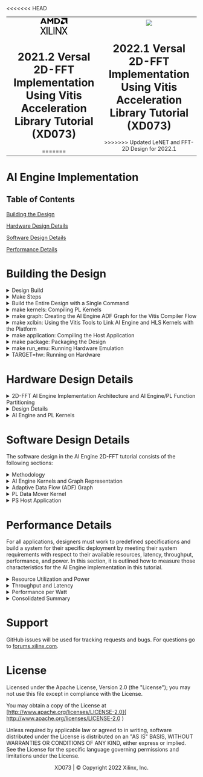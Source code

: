 <table>
 <tr>
<<<<<<< HEAD
   <td align="center"><img src="https://raw.githubusercontent.com/Xilinx/Image-Collateral/main/xilinx-logo.png" width="30%"/><h1>2021.2 Versal 2D-FFT Implementation Using Vitis Acceleration Library Tutorial (XD073)</h1>
=======
   <td align="center"><img src="https://www.xilinx.com/content/dam/xilinx/imgs/press/media-kits/corporate/xilinx-logo.png" width="30%"/><h1>2022.1 Versal 2D-FFT Implementation Using Vitis Acceleration Library Tutorial (XD073)</h1>
>>>>>>> Updated LeNET and FFT-2D Design for 2022.1
   </td>
 </tr>
</table>

# AI Engine Implementation 

## Table of Contents

[Building the Design](#Building-the-Design)

[Hardware Design Details](#Hardware-Design-Details)

[Software Design Details](#Software-Design-Details)

[Performance Details](#Performance-Details)

# Building the Design

<details>
<summary>Design Build</summary> 

## Design Build

In this section, you will build and run the 2D-FFT design using the AI Engine implementation. You will compile the AI Engine design and integrate it into a larger system design (including the PL kernels and PS host application). Review the [Integrating the Application section in the AI Engine Documentation](https://docs.xilinx.com/r/en-US/ug1076-ai-engine-environment/Integrating-the-Application-Using-the-Vitis-Tools-Flow) for the general flow. 

At the end of this section, the design flow will generate a new directory (called `build/`). Underneath are sub-directories named `(cint16_dsns-cfloat_dsns)/fft2d_$(MAT_ROWS)x$(MAT_COLS)/x$(FFT_2D_INSTS)/` (for example, `cint16_dsns/fft2d_1024x2048/x1/`) depending on the datatype `${FFT_2D_DT}`, value of matrix dimensions `${MAT_ROWS}`, `${MAT_COLS}` and the number of instances `$(FFT_2D_INSTS)` chosen in the build. Each sub-directory contains the `hw_emu/` and/or `hw/` subfolders. The respective subfolders contain `Work/` and `libadf.a`, outputs from the AI Engine compiler, the host app executable and the builds, targeted to `hw` or `hw_emu` respectively. The `hw_emu/` subfolder contains the build for hardware emulation. The `hw/` subfolder contains the build for hardware run on a VCK190 board.

</details>

<details>
<summary>Make Steps</summary> 

## Make Steps

To run the following `make` steps (that is, `make kernels`, `make graph`, and so on), you must be in the `AIE/` folder. The options that can be specified in the `make` steps are as follows.

`TARGET:` This can be set to `hw` or `hw_emu` to build the design in the hardware or hardware emulation flow respectively. The default option is `hw_emu`.

`FFT_2D_INSTS:` This can be set to 1, 5, or 10 to build the design with the number of kernel instances. The default is `1`.

`ITER_CNT:` The number of iterations the design is run. The default is `8`.

`FFT_2D_PT`: FFT 2D point. Permissible values are `64`, `128`, `256`, `512`, and `2048`.

`FFT_2D_DT`: FFT 2D Datatype. Permissible values are `0` and `1`, for cint16 and cfloat datatypes.

`MAT_ROWS x MAT_COLS:` Dimensions of the matrix (number of rows in the input matrix x number of cols in the input matrix). Automatically configured as `FFT_2D_PT/2, FFT_2D_PT`. Permissible values are `32x64`, `64x128`, `128x256`, `256x512`, and `1024x2048`. The default is `1024x2048`.

`EN_TRACE:` Flag to enable trace profiling. `0` is disabled and `1` is enabled. The default is `0` (disabled).

The Makefile uses the following directory references:

```
# Relative fft_2d directory
RELATIVE_PROJECT_DIR := ./

# Absolute fft_2d directory = <user path>/Tutorials/AI_Engine/fft_2d
PROJECT_REPO := $(shell readlink -f $(RELATIVE_PROJECT_DIR))

DESIGN_REPO  := $(PROJECT_REPO)/design
AIE_SRC_REPO := $(DESIGN_REPO)/aie_src
HOST_APP_SRC := $(DESIGN_REPO)/host_app_src
PL_SRC_REPO  := $(DESIGN_REPO)/pl_src

SYSTEM_CONFIGS_REPO    := $(DESIGN_REPO)/system_configs
PROFILING_CONFIGS_REPO := $(DESIGN_REPO)/profiling_configs
EXEC_SCRIPTS_REPO      := $(DESIGN_REPO)/exec_scripts
VIVADO_METRICS_SCRIPTS_REPO := $(DESIGN_REPO)/vivado_metrics_scripts

BASE_BLD_DIR     := $(PROJECT_REPO)/build
FFT_2D_DT_DIR    := $(BASE_BLD_DIR)/cint16_dsns
FFTPT_BLD_DIR    := $(FFT_2D_DT_DIR)/fft2d_$(MAT_ROWS)x$(MAT_COLS)
INSTS_BLD_DIR    := $(FFTPT_BLD_DIR)/x$(FFT_2D_INSTS)
BUILD_TARGET_DIR := $(INSTS_BLD_DIR)/$(TARGET)

REPORTS_REPO := $(PROJECT_REPO)/reports_dir
BLD_REPORTS_DIR := $(REPORTS_REPO)/$(FFT_2D_DT_DIR_VAL)/fft2d_$(MAT_ROWS)x$(MAT_COLS)/x$(FFT_2D_INSTS)

EMBEDDED_PACKAGE_OUT := $(BUILD_TARGET_DIR)/package
EMBEDDED_EXEC_SCRIPT := run_script.sh

WORK_DIR         := Work
```

</details>

<details>
<summary>Build the Entire Design with a Single Command</summary>

## Build the Entire Design with a Single Command

If you are already familiar with the AI Engine and Vitis kernel compilation flows, you can build the entire design for each case of `FFT_2D_INSTS` with one command: 

```bash
make run (default hardware emulation, cint16 datatype, 1 instance, iterations=8, matrix dimentions rows=1024 and columns=2048, no trace-profiling )
```
or 

```bash
make run TARGET=hw FFT_2D_DT=0 FFT_2D_INSTS=5 ITER_CNT=16 EN_TRACE=1 FFT_2D_PT=64 (hardware, cint16 datatype, 5 instances, 16 iterations, enable trace profiling, matrix dimentions rows=32 and columns=64 )
```

This command runs the `make kernels`,`make graph`,`make xclbin`,`make application`,`make package`, and `make run_emu` for hardware emulation or to run on hardware (VCK190 board) depending on the `TARGET` you specify. The settings also apply to the individual make steps listed below.

The generated files for each `FFT_2D_INSTS` are placed under an individual directory: `$(BUILD_TARGET_DIR)/`. Each `make` step to build the design is specified in the following sections. These sections also detail the options used and the location of input and output files in each case.

</details>

<details>
<summary>make kernels: Compiling PL Kernels</summary> 

## make kernels: Compiling PL Kernels

In this step, the Vitis compiler takes any Vitis compiler kernels (RTL or HLS C) in the PL region of the target platform (`xilinx_vck190_base_202220_1`) and the AI Engine kernels and graph and compiles them into their respective XO files. The following commands compile the kernels (default `TARGET=hw_emu`, `FFT_2D_INSTS=1`, `ITER_CNT=8`, `FFT_2D_DT=0` and `FFT_2D_PT=2048`). 

```
make kernels
```

The expanded command is as follows (for `dma_hls`):

```
mkdir -p $(BUILD_TARGET_DIR); \

cd $(BUILD_TARGET_DIR); \

v++ --target hw_emu --hls.clock 250000000:dma_hls --platform xilinx_vck190_base_202220_1 \
   --save-temps --temp_dir $(BUILD_TARGET_DIR)/_x --verbose -g -c -k dma_hls -D FFT_2D_DT=0 \
   $(DESIGN_REPO)/pl_src/dma_hls.cpp -o $(BUILD_TARGET_DIR)/dma_hls.hw_emu.xo
```

See [this page](https://docs.xilinx.com/r/en-US/ug1393-vitis-application-acceleration/Vitis-Compiler-Command) for a detailed description of all Vitis compiler switches. The following table provides a summary of the switches used. 

|Switch|Description|
|  ---  |  ---  |
|--target \| -t [hw\|hw_emu]|Specifies the build target.|
|--platform \| -f|Specifies the name of a supported acceleration platform as specified by the $PLATFORM_REPO_PATHS environment variable or the full path to the platform XPFM file.|
|--save-temps \| -s|Directs the Vitis compiler command to save intermediate files/directories created during the compilation and link process. Use the `--temp_dir` option to specify a location to write the intermediate files to.|
|--temp_dir <string>|This allows you to manage the location where the tool writes temporary files created during the build process. The temporary results are written by the Vitis compiler, and then removed, unless the `--save-temps` option is also specified.|
|--verbose|Display verbose/debug information.|
|--compile \| -c|Required for compilation to generate XO files from kernel source files.|
|--kernel \<arg\>\|-k \<arg\>|Compile only the specified kernel from the input file. Only one -k option is allowed per Vitis compiler command.|
|--output \| -o|Specifies the name of the output file generated by the V++ command. The DMA HLS kernels output should be XO.|

|Input|Description|
|  ---  |  ---  |
|$(PL_SRC_REPO)/dma_hls.cpp|Defines the data mover PL kernel.|

|Output|Description|
|  ---  |  ---  |
|$(BUILD_TARGET_DIR)/dma_hls.hw_emu.xo|The data mover kernel object file.|

</details>

<details>
<summary>make graph: Creating the AI Engine ADF Graph for the Vitis Compiler Flow</summary> 

## make graph: Creating the AI Engine ADF Graph for Vitis Compiler Flow

An ADF graph can be connected to an extensible Vitis platform (the graph I/Os can be connected either to platform ports or to ports on Vitis kernels through Vitis compiler connectivity directives). 

* The AI Engine ADF C++ graph of the design contains AI Engine kernels and PL kernels. 
* All interconnects between kernels are defined in the C++ graph
* All interconnections to external I/O are fully specified in the C++ simulation testbench (`graph.cpp`) that instantiates the C++ ADF graph object. 

To compile the graph using the Makefile flow type (default `FFT_2D_DT=0`, `TARGET=hw_emu`, `FFT_2D_INSTS=1`, `ITER_CNT=8`, `EN_TRACE=0`, `FFT_2D_PT=2048`):

```
make graph
```

The following AI Engine compiler command compiles the AI Engine design graph: 

```
cd $(BUILD_TARGET_DIR); \

aiecompiler -include=$(AIE_SRC_REPO) -include=<DSPLIB_ROOT>/L1/include/aie \
   -include=<DSPLIB_ROOT>/L1/src/aie \
   -include=<DSPLIB_ROOT>/L1/tests/aie/inc \
   -include=<DSPLIB_ROOT>/L1/tests/aie/src \
   -include=<DSPLIB_ROOT>/L2/include/aie \
   -include=<DSPLIB_ROOT>/L2/tests/aie/common/inc \
   --verbose --Xpreproc="-DFFT2D_INSTS=1" --Xpreproc="-DMAT_ROWS=1024" --Xpreproc="-DMAT_COLS=2048" --Xpreproc="-DFFT_2D_DT=0" \
   --platform=<PLATFORM_REPO_PATHS/xilinx_vck190_base_202220_1>/xilinx_vck190_base_202220_1.xpfm \
   --log-level=5 --test-iterations=2 --dataflow --heapsize=7000 \
   --Xchess="main:bridge.llibs=softfloat m" --workdir=Work $(AIE_SRC_REPO)/graph.cpp 2>&1 | tee -a aiecompiler.log 

 ```

See [this page](https://docs.xilinx.com/r/en-US/ug1076-ai-engine-environment) for full AI Engine programming environment documentation.

The following table provides a summary of the switches used. 

|Switch|Description|
|  ---  |  ---  |
|--include=\<string\>|Specify compile-time include directory (zero or more).|
|--verbose\|-v|Verbose output of the AI Engine compiler emits compiler messages at various stages of compilation. These debug and tracing logs provide useful messages on the compilation process.|
|--Xpreproc="-D\<Pre-processor Macro String\>"|Specify compile time macro.|
|--Xchess="\<Chess Make Options\>"|Specify compile time chess make options; "main:bridge.llibs=softfloat m" enables floating point operations.|
|--heapsize=\<int\>|Heap size in bytes.|
|--log-level=\<int\>|Log level for verbose logging (default=1).|
|--workdir=\<string\>|By default, the compiler writes all outputs to a sub-directory of the current directory, called Work. Use this option to specify a different output directory.|

The following is a description of the output objects that results from executing the AI Engine compiler (`aiecompiler`) command.

|Inputs Sources|Description|
|  ---  |  ---  |
|$(AIE_SRC_REPO)/graph.cpp|Defines the row wise and col wise FFT graph objects.|

|Output Objects|Description|
|  ---  |  ---  |
|$(BUILD_TARGET_DIR)/libadf.a|Compiled AI Engine design graph.|
|$(BUILD_TARGET_DIR)/Work/|Directory that contains all outputs of the AI Engine compiler.|
</details>

<details>
<summary>make xclbin: Using the Vitis Tools to Link AI Engine and HLS Kernels with the Platform</summary> 

## make xclbin: Using the Vitis Tools to Link AI Engine and HLS Kernels with the Platform

After the AI Engine kernels and graph and PL HLS kernels have been compiled, you can use the Vitis compiler to link them with the platform to generate a XCLBIN file. 

The Vitis tools allow you to integrate the AI Engine, HLS, and RTL kernels into an existing extensible platform. This is an automated step from a software developer perspective where the platform chosen is provided by the hardware designer. Alternatively, you can opt to use one of the many extensible base platforms provided by Xilinx, and use the Vitis tools to build the hardware design and integrate the AI Engine and PL kernels into it.
 
To test this feature in this tutorial, use the base VCK190 platform to build the design. The command to run this step is shown in the following example (default `TARGET=hw_emu`, `FFT_2D_INSTS=1`, `ITER_CNT=8`, `EN_TRACE=0`, `FFT_2D_PT=2048`):

```
make xclbin
``` 

The expanded command is as follows: 

```
cd $(BUILD_TARGET_DIR);	\

v++ -l --platform xilinx_vck190_base_202220_1 --save-temps \
   --temp_dir $(BUILD_TARGET_DIR)/_x --verbose -g --clock.freqHz 250000000:dma_hls_0 \
   --clock.defaultTolerance 0.001 --config $(SYSTEM_CONFIGS_REPO)/x1.cfg \
   --vivado.prop fileset.sim_1.xsim.simulate.log_all_signals=true \
   -t hw_emu -o $(BUILD_TARGET_DIR)/vck190_aie_fft_2d.hw_emu.xclbin \
   $(BUILD_TARGET_DIR)/dma_hls.hw_emu.xo \
   $(BUILD_TARGET_DIR)/libadf.a

```

If `EN_TRACE` is enabled, the following Vitis compiler flags are also set:

```
   --profile.data dma_hls:all:all or profile.data dma_hls:all:strmInp_from_colwiseFFT (for higher instances) \
   --profile.trace_memory DDR

```
For higher values of `FFT_2D_INSTS`, only the `strmInp_from_colwiseFFT` port is profiled to avoid too much data.

See [this page](https://docs.xilinx.com/r/en-US/ug1393-vitis-application-acceleration/Building-the-Device-Binary) for a detailed description of Vitis linking options.

|Switch|Description|
|  ---  |  ---  |
|--platform \| -f|Specifies the name of a supported acceleration platform as specified by the $PLATFORM_REPO_PATHS environment variable or the full path to the platform XPFM file.|
|--save-temps \| -s|Directs the V++ command to save intermediate files/directories created during the compilation and link process. Use the `--temp_dir` option to specify a location to write the intermediate files to.|
|--temp_dir <string>|This allows you to manage the location where the tool writes temporary files created during the build process. The temporary results are written by the Vitis compiler, and then removed, unless the `--save-temps` option is also specified.|
|--verbose|Display verbose/debug information.|
|--config <config_file>|Specifies a configuration file containing V++ switches.|
|--output \| -o|Specifies the name of the output file generated by the V++ command. In this design the outputs of the DMA HLS kernels and the PL kernels interfacing with the AI Engine are in XO files.|
|--profile.data [<kernel_name>\|all]:[<cu_name>\|all]:[<interface_name>\|all]\(:[counters\|all]\)|Enables monitoring of data ports through the monitor IPs. This option needs to be specified during linking. See [this page](https://www.xilinx.com/html_docs/xilinx2022_1/vitis_doc/vitiscommandcompiler.html#lpy1600804966354) for detailed profiling options.|
|--profile.trace_memory \<FIFO\>:\<size\>\|\<MEMORY\>[\<n\>]|When building the hardware target \(-t=hw\), use this option to specify the type and amount of memory to use for capturing trace data. See [this page](https://www.xilinx.com/html_docs/xilinx2022_1/vitis_doc/vitiscommandcompiler.html#lpy1600804966354) for detailed profiling options.|

The information to tell the linker how to connect the AI Engine and PL kernels together is described in a configuration file, `system_configs/x$(FFT_2D_INSTS).cfg`. The file describes the overall connection scheme of the system.

```
[connectivity]
nk=dma_hls:1:dma_hls_0

#Connections For FFT-2D Insts 0...
stream_connect=dma_hls_0.strmOut_to_rowiseFFT:ai_engine_0.DataIn0
stream_connect=ai_engine_0.DataOut0:dma_hls_0.strmInp_from_rowiseFFT
stream_connect=dma_hls_0.strmOut_to_colwiseFFT:ai_engine_0.DataIn1
stream_connect=ai_engine_0.DataOut1:dma_hls_0.strmInp_from_colwiseFFT

[advanced]
# Disable Profiling in hw_emu so that it is faster...
param=hw_emu.enableProfiling=false

# Export the xsa of the design..
param=compiler.addOutputTypes=hw_export

```

See [this page](https://docs.xilinx.com/r/en-US/ug1393-vitis-application-acceleration/Vitis-Compiler-Configuration-File) for a detailed description of the Vitis compiler configuration file.


|Switch|Comment|
|  ---  |  ---  |
|--connectivity.nk|Number of kernels. `dma_hls:1:dma_hls_0` means that the Vitis compiler should instantiate one dma_hls kernel and name the instance `dma_hls_0`.|
|--connectivity.stream_connect|How the kernels will connect to IPs, platforms, or other kernels. The output of the AI Engine compiler tells you the interfaces that need to be connected. `dma_hls_0.strmOut_to_rowiseFFT:ai_engine_0.DataIn0` means that the Vitis compiler should connect the port `strmOut_to_rowiseFFT` of the `dma_hls` PL kernel to the shim channel of the AI Engine with the logical name `DataIn0`, defined in `$(AIE_SRC_REPO)/graph.cpp` as part of the PLIO instantiation.|
|param=compiler.addOutputTypes=hw_export| This option tells the Vitis compiler that besides creating an XCLBIN file, it also outputs an XSA file which is needed to create a post-Vivado fixed platform for Vitis software development.|

The Vitis compiler calls the Vivado® IP integrator under the hood to build the design. The platform and kernels are input to the Vivado Design Suite, which produces a simulation XSA or an XSA after running place and route on the design. The point at which the XSA is produced from Vivado depends on the `-target` option set on the Vitis compiler command line. 

You can now view the Vivado project, which is located in the `$(BUILD_TARGET_DIR)/_x/link/vivado/vpl/prj` directory. You have now have generated the XCLBIN file that will be used to execute your design on the platform.

</details>

<details>
<summary>make application: Compiling the Host Application</summary> 

## make application: Compiling the Host Application

You can compile the host application by following the typical cross-compilation flow for the Cortex A72. To build the application, run the following command (default `FFT_2D_DT=0`, `FFT_2D_INSTS=1`, `ITER_CNT=8`, `FFT_2D_PT=2048`):

```
make application
```
or

```
cd $(BUILD_TARGET_DIR);	\

aarch64-xilinx-linux-g++ -mcpu=cortex-a72.cortex-a53 -march=armv8-a+crc -fstack-protector-strong\
   -D_FORTIFY_SOURCE=2 -Wformat -Wformat-security -Werror=format-security --sysroot=$(SDKTARGETSYSROOT) -O -c\
   -std=c++14 -D__linux__ -D__PS_ENABLE_AIE__ -DXAIE_DEBUG -DFFT2D_INSTS=1 -DITER_CNT=8 -DFFT_2D_DT=0\
   -DMAT_ROWS=1024 -DMAT_COLS=2048 -I$(SDKTARGETSYSROOT)/usr/include/xrt -I$(XILINX_VITIS)/aietools/include/\
   -I$(SDKTARGETSYSROOT)/usr/include -I$(SDKTARGETSYSROOT)/usr/lib -I$(AIE_SRC_REPO) -I$(HOST_APP_SRC)\
   -I$(DSPLIB_ROOT)/L1/include/aie -I$(DSPLIB_ROOT)/L1/src/aie -I$(DSPLIB_ROOT)/L1/tests/aie/inc\
   -I$(DSPLIB_ROOT)/L1/tests/aie/src -I$(DSPLIB_ROOT)/L2/include/aie -I$(DSPLIB_ROOT)/L2/tests/aie/common/inc\
   $(BUILD_TARGET_DIR)/$(WORK_DIR)/ps/c_rts/aie_control_xrt.cpp -o $(BUILD_TARGET_DIR)/app_control.o

aarch64-xilinx-linux-g++ -mcpu=cortex-a72.cortex-a53 -march=armv8-a+crc -fstack-protector-strong\
   -D_FORTIFY_SOURCE=2 -Wformat -Wformat-security -Werror=format-security --sysroot=$(SDKTARGETSYSROOT) -O -c\
   -std=c++14 -D__linux__ -D__PS_ENABLE_AIE__ -DXAIE_DEBUG -DFFT2D_INSTS=1 -DITER_CNT=8 -DFFT_2D_DT=0\
   -DMAT_ROWS=1024 -DMAT_COLS=2048 -I$(SDKTARGETSYSROOT)/usr/include/xrt -I$(XILINX_VITIS)/aietools/include/\
   -I$(SDKTARGETSYSROOT)/usr/include -I$(SDKTARGETSYSROOT)/usr/lib -I$(AIE_SRC_REPO) -I$(HOST_APP_SRC)\
   -I$(DSPLIB_ROOT)/L1/include/aie -I$(DSPLIB_ROOT)/L1/src/aie -I$(DSPLIB_ROOT)/L1/tests/aie/inc\
   -I$(DSPLIB_ROOT)/L1/tests/aie/src -I$(DSPLIB_ROOT)/L2/include/aie -I$(DSPLIB_ROOT)/L2/tests/aie/common/inc\
   $(HOST_APP_SRC)/fft_2d_aie_app.cpp -o $(BUILD_TARGET_DIR)/fft_2d_aie_app.o -L$(SDKTARGETSYSROOT)/usr/lib\
   -L$(XILINX_VITIS)/aietools/lib/aarch64.o -L$(XILINX_VITIS)/aietools/lib/lnx64.o -ladf_api_xrt -lxrt_coreutil

aarch64-xilinx-linux-g++ -mcpu=cortex-a72.cortex-a53 -march=armv8-a+crc -fstack-protector-strong
   -D_FORTIFY_SOURCE=2 -Wformat -Wformat-security -Werror=format-security --sysroot=$(SDKTARGETSYSROOT)\
   $(BUILD_TARGET_DIR)/app_control.o $(BUILD_TARGET_DIR)/fft_2d_aie_app.o -L$(SDKTARGETSYSROOT)/usr/lib\
   -L$(XILINX_VITIS)/aietools/lib/aarch64.o -L$(XILINX_VITIS)/aietools/lib/lnx64.o\
   -ladf_api_xrt -lxrt_coreutil -o $(BUILD_TARGET_DIR)/fft_2d_aie_xrt.elf
```

See [this page](https://xilinx.github.io/XRT/2022.1/html/index.html) for XRT documentation. See [this page](https://docs.xilinx.com/r/en-US/ug1393-vitis-application-acceleration/Host-Programming) for details of host application programming.


|Switch|Description|
|  ---  |  ---  |
|-O \| Optimize.| Optimizing compilation takes more time and a lot more memory for a large function. With -O, the compiler tries to reduce code size and execution time, without performing any of the optimizations that can take a great deal of compilation time.|
|-D__linux__|
|-DXAIE_DEBUG|Enable debug interface capabilities where certain core status, event status, or stack trace can be dumped out.|
|-D\<Pre-processor Macro String\>=\<value\>|Pass pre-processor macro definitions to the cross-compiler.|
|-I \<dir\>|Add the directory `dir` to the list of directories to be searched for header files.|
|-o \<file\>|Place output in file `<file>`. This applies regardless of the output being produced, whether it be an executable file, an object file, an assembler file, or preprocessed C code.|
|--sysroot=\<dir\>|Use `dir` as the logical root directory for headers and libraries. For example, if the compiler normally searches for headers in `/usr/include` and libraries in `/usr/lib`, it instead searches `dir/usr/include` and `dir/usr/lib`. This is automatically set by the `env_setup.sh` script.|
|-l\<library\>|Search the library named `library` when linking. The 2D-FFT tutorial requires the `adf_api_xrt` and `xrt_coreutil` libraries.|
|-L \<dir\>|Add directory `<dir>` to the list of directories to be searched for `-l`.|

The following is a description of the input sources compiled by the AI Engine compiler command. 

|Inputs Sources|Description|
|  ---  |  ---  |
|$(HOST_APP_SRC)/fft_2d_aie_app.cpp|Source application file for the `fft_2d_aie_xrt.elf` that will run on an A72 processor.|
|$(BUILD_TARGET_DIR)/Work/ps/c_rts/aie_control_xrt.cpp|This is the AI Engine control code generated implementing the graph APIs for the Lenet graph.|

The following is a description of the output objects that results from executing the AI Engine compiler command with the above inputs and options. 

|Output Objects|Description|
|  ---  |  ---  |
|$(BUILD_TARGET_DIR)/fft_2d_aie_xrt.elf|The executable that will run on an A72 processor.|

</details>

<details>
<summary>make package: Packaging the Design</summary> 

## make package: Packaging the Design

With the AI Engine outputs created, as well as the new platform, you can now generate the programmable device image (PDI) and a package to be used on an SD card. The PDI contains all the executables, bitstreams, and configurations of the device. The packaged SD card directory contains everything to boot Linux, the generated applications, and the XCLBIN.

The command to run this step is as follows (default `TARGET=hw_emu`, `EN_TRACE=0`, `FFT_2D_DT=0`, `FFT_2D_INSTS=1`, and `FFT_2D_PT=2048`):

```
make package
``` 

or

```
cp $(PROJECT_REPO)/run_script.sh $(BUILD_TARGET_DIR)/
cd$(BUILD_TARGET_DIR);	\

v++ -p -t hw --save-temps --temp_dir $(BUILD_TARGET_DIR)/_x -f xilinx_vck190_base_202220_1\
   --package.rootfs $(XLNX_VERSAL)/rootfs.ext4\
   --package.kernel_image $(XLNX_VERSAL)/Image --package.boot_mode=sd\
   --package.out_dir $(BUILD_TARGET_DIR)/package --package.image_format=ext4\
   --package.sd_file $(BUILD_TARGET_DIR)/fft_2d_aie_xrt.elf \
   $(BUILD_TARGET_DIR)/vck190_aie_fft_2d.hw.xclbin $(BUILD_TARGET_DIR)/libadf.a \
   --package.defer_aie_run \
```

If `EN_TRACE` is enabled, the following Vitis compiler flags are also set:

```
   --package.sd_file $(PROFILING_CONFIGS_REPO)/xrt.ini
```

If `XRT_ROOT` is set, the following Vitis compiler flags are also set:

```
   --package.sd_dir $(XRT_ROOT)
```

See [this page](https://www.xilinx.com/html_docs/xilinx2022_1/vitis_doc/packagesystem1.html#cwq1586366344968) for more details about packaging the system.

|Switch|Description|
|  ---  |  ---  |
|--target \| -t [hw\|hw_emu]|Specifies the build target.|
|--package \| -p|Packages the final product at the end of the Vitis compile and link build process.|
|--package.rootfs \<arg\>|Where \<arg\> specifies the absolute or relative path to a processed Linux root file system file. The platform RootFS file is available for download from xilinx.com. Refer to the [Vitis Software Platform Installation](https://www.xilinx.com/html_docs/xilinx2022_1/vitis_doc/acceleration_installation.html) for more information.|
|--package.kernel_image \<arg\>|Where \<arg\> specifies the absolute or relative path to a Linux kernel image file. Overrides the existing image available in the platform. The platform image file is available for download from xilinx.com. Refer to the [Vitis Software Platform Installation](https://www.xilinx.com/html_docs/xilinx2022_1/vitis_doc/acceleration_installation.html) for more information.|
|--package.boot_mode \<arg\>|Where \<arg\> specifies <ospi\|qspi\|sd>. Boot mode used for running the application in emulation or on hardware.|
|--package.image_format|Where \<arg\> specifies the \<ext4\|fat32\> output image file format. `ext4` is the Linux file system and `fat32` is the Windows file system.|
|--package.sd_file|Where \<arg\> specifies an ELF or other data file to package into the `sd_card` directory/image. This option can be used repeatedly to specify multiple files to add to the `sd_card` directory.|
|--package.defer_aie_run| Load the AI Engine application with the ELF file, but wait to run it until graph run directs it. This is required in the PS based AI Engine flow.|

|Inputs Sources|Description|
|  ---  |  ---  |
|$(PLATFORM_REPO_PATHS)/sw/versal/xrt|The PS host application needs the XRT headers in this folder to execute.|
|$(PLATFORM_REPO_PATHS)/sw/versal/xilinx-versal/rootfs.ext4|The root filesystem file for PetaLinux.|
|$(PLATFORM_REPO_PATHS)/sw/versal/xilinx-versal/Image|The pre-built PetaLinux image that the processor boots from.|
|$(BUILD_TARGET_DIR)/fft_2d_aie_xrt.elf|The PS host application executable created in the `make application` step.|
|$(BUILD_TARGET_DIR)/vck190_aie_fft_2d.hw_emu.xclbin|The XCLBIN file created in the `make xclbin` step.|
|$(BUILD_TARGET_DIR)/libadf.a|The compiled AI Engine design graph created in the `make graph` step.|

The output of the Vitis compiler package step is the package directory that contains the contents to run hardware emulation. 

|Output Objects|Description|
|  ---  |  ---  |
|$(BUILD_TARGET_DIR)/package|The hardware emulation package that contains the boot file, hardware emulation launch script, PLM and PMC boot files, PMC and QEMU command argument specification files, and Vivado simulation folder.|

</details>

<details>
<summary>make run_emu: Running Hardware Emulation</summary>

## make run_emu: Running Hardware Emulation

After packaging, everything is set to run hardware emulation. To run emulation, use the following command (default `TARGET=hw_emu`):

```
make run_emu 
```

or

```
###########################################################################
Hardware Emulation Goto:
$(BUILD_TARGET_DIR)/package

and do:
./launch_hw_emu.sh or ./launch_hw_emu.sh -g (for waveform viewer)...

```

When hardware emulation is launched, you will see the QEMU simulator load. Wait for the autoboot countdown to go to zero. After a few minutes, the root Linux prompt comes up: 

```bash
root@versal-rootfs-common-2022.1:~#
```

After the root prompt comes up, run the following commands to run the design:  

```
mount /dev/mmcblk0p1 /mnt
cd /mnt
export XILINX_XRT=/usr
./fft_2d_aie_xrt.elf a.xclbin
```

The `fft_2d_aie_xrt.elf` executes. After a few minutes, you should see the output with `TEST PASSED` on the console. When this is shown, run the following keyboard command to exit the QEMU instance: 

```
#To exit QEMU Simulation
Press CtrlA, let go of the keyboard, and then press x 
```

To run with waveform, do the following:

```
cd $(BUILD_TARGET_DIR)/package
./launch_hw_emu.sh -g
```

The XSIM Waveform Viewer is launched. Drag and drop the signals into the viewer and click **Play** to start the emulation. Go back to the terminal and wait for the Linux prompt to show up. In the XSIM Waveform Viewer, you will see the signals you added to the waveform adjusting over the execution of the design. When this is done, hit the pause button and close the window to end the emulation.

The following figure shows a waveform view of the 32x64 - 1x design.

![Image of 2D-FFT AIE HW_EMU Run Waveform View For 32x64-1x Design](images/fft_2d_aie_hw_emu_waveform_view_32x64_x1.PNG)

</details>

<details>
<summary>TARGET=hw: Running on Hardware</summary>

## Running on Hardware

To run the design in hardware, rerun the following `make` steps with `TARGET=hw` and other applicable options (see the preceding `make` steps specified above).

```
make kernels TARGET=hw
make xclbin TARGET=hw 
make package TARGET=hw 
```

These commands create a `$(BUILD_TARGET_DIR)` folder with the kernels, XCLBIN, and `package` for a hardware run. 

Run the following step to set up the execution file, generated images, and base images (`$(BUILD_TARGET_DIR)/package/sd_card` and `$(BUILD_TARGET_DIR)/package/sd_card.img`).

```
make run_emu TARGET=hw 
```

These commands create a `build/hw` folder with the kernels, XCLBIN, and `package` for a hardware run. Follow steps 1-9 to run the `fft_2d_aie_xrt.elf` executable on your VCK190 board. 

**Step 1.** Ensure your board is powered off. 

**Step 2.** Use an SD card writer (such as balenaEtcher) to flash the `sd_card.img` file to an SD card. 

**Step 3.** Plug the flashed SD card into the top slot of the VCK190 board. 

**Step 4.** Set the switch (`SW1 Mode\[3:0\]=1110 = OFF OFF OFF ON`).

**Step 5.** Connect your computer to the VCK190 board using the USB cable included with the board. 

**Step 6.** Open a TeraTerm terminal and select the correct COM port. Set the port settings to the following: 

```
Port: <COMMXX>
Speed: 115200
Data: 8 bit
Parity: none
Stop Bits: 1 bit
Flow control: none
Transmit delay: 0 msec/char 0 msec/line
```

**Step 7.** Power on the board.

**Step 8.** Wait until you see the `root@versal-rootfs-common-2022_1` Linux command prompt. Press **Enter** a few times to get past any `xinit` errors. 

**Step 9.** Run the following commands in the TeraTerm terminal: 

```
cd /mnt/sd-mmcblk0p1
export XILINX_XRT=/usr
./init.sh

./fft_2d_aie_xrt.elf a.xclbin
```

</details>

# Hardware Design Details
<details>
<summary>2D-FFT AI Engine Implementation Architecture and AI Engine/PL Function Partitioning</summary>

## 2D-FFT AI Engine Implementation Architecture and AI Engine/PL Function Partitioning

The following figure shows a high-level block diagram of the design. The test harness consists of the AI Engine and data mover HLS kernels (`dma_hls`). In this setup, there is an AXI4-Stream interface between the data mover kernels and AI Engines, with a data width of 128 bits. The data mover kernels and the AI Engine array interface are running at 250 MHz.

The data mover is a PL-based data generator and checker. It generates impulse input and checks the output of the row-wise FFT core for its response. It then generates the transposed pattern of the row-wise FFT output and feeds that to the col-wise FFT core and checks its output.

![Image of 2D-FFT AIE Implementation Architecture](images/fft_2d_aie_block_diagram.PNG)

</details>

<details>
<summary>Design Details</summary>

## Design Details

The design in this tutorial starts with a base platform containing the control interface and processing system (CIPS), NoC, AI Engine, and the interfaces among them. The Vitis compiler linker step builds on top of the base platform by adding the AI Engine graphs and PL kernels. To add the various functions in a system-level design, PL kernels are added to the base platform depending on the application (that is, the PL kernels present in each design might vary). An ADF graph is connected to an extensible Vitis platform where the graph I/Os are connected either to the platform ports or to ports on Vitis kernels through the Vitis compiler connectivity directives. In the design, the components are added by the Vitis compiler `-l` step (see [make XCLBIN](#make-xclbin-using-the-vitis-tools-to-link-ai-engine-and-hls-kernels-with-the-platform)) and include the following:


* `libadf.a`
* Data mover kernel (`dma_hls.[hw|hw_emu].xo`)
* Connection interfaces defined in the system configuration file

To see a schematic view of the design with the extended platform as shown in the following figure, open the following in Vivado:

```
`build/fft2d_$(MAT_ROWS)x$(MAT_COLS)/x$(FFT_2D_INSTS)/[hw|hw_emu]/_x/link/vivado/vpl/prj/prj.xpr`
```

![Image of 2D-FFT AIE 1x Vivado BD](images/fft_2d_aie_1x_vivado_bd.PNG)

In this design, the 2D FFT computation happens in two stages: the first compute is across the row vectors and the second stage is performed across the column vectors.The input data is accessed linearly and streamed to the AI Engines which perform `MAT_COLS( default 2048 )` point FFT. The data coming out of the AI Engines is streamed to a PL kernel where it is checked against the expected pattern (the first row should be 1 and the remaining should be 0). If there is a mismatch, it is recorded in the variable `stage0_errCnt`. The transposed pattern of the output of the row vectors is then linearly streamed into another AI Engine which performs `MAT_ROWS( default 1024 )` point FFT. The output is streamed into a data mover kernel again and is checked against the expected pattern (all values should be 1). If there is a mismatch, it is stored in the variable `stage1_errCnt`. Finally, the sum of `stage0_errCnt` and `stage1_errCnt` is returned from the kernel, which is read in the host app to determine whether the test has passed or failed.

The system debugging and profiling IP (DPA) is added to the PL region of the device to capture AI Engine runtime trace data if the `EN_TRACE` option is enabled in the design. The `dma_hls` kernel and the AI Engine array interface are both operating at 250 MHz. Unlike the HLS/DSP implementation, there is no clock domain crossing in the PL region in this design.

</details>

<details>
<summary>AI Engine and PL Kernels</summary>

## AI Engine and PL Kernels

The top-level AI Engine graph, `graph.cpp`, contains two sub-graphs: `FFTrows_graph` and `FFTcols_graph`. Each sub-graph contains the individual AI Engine kernel, `*FFTrow_gr.getKernels()`, and `*FFTcol_gr.getKernels()`, which performs `MAT_COLS` and `MAT_ROWS` point FFT respectively.

### dma_hls

The PL-based data movers consist of the `dma_hls` kernel, which generates impulse input and checks the output of each FFT stage for the expected pattern.

* It internally comprises four loops (`mm2s0`, `s2mm0`, `mm2s1`, and `s2mm1`), with `s2mm0` - `mm2s1` sequenced one after the other and wrapped into the `dmaHls_rowsToCols` function. `mm2s0`, `dmaHls_rowsToCols`, and `s2mm1` are concurrently scheduled.
* The data width is 128 bits at both the AXI4-stream I/O sides, running at 250 MHz.

</details>

# Software Design Details

The software design in the AI Engine 2D-FFT tutorial consists of the following sections:

<details>
<summary>Methodology</summary>

## Methodology

The following figure elaborates on the AI Engine implementation methodology.

![Image of 2D-FFT AIE Implementation Methodology](images/fft_2d_aie_block_diagram_methodology.PNG)

### AI Engine

#### Independent Cores

Both AI Engine graphs for `FFTrows_graph` and `FFTcols_graph` are to be configured to be independent, with runtime ratios set to >= 0.6 so that each can be run independently of the other.

```
...
runtime<ratio>(*FFTrow_gr.getKernels()) = 0.6;
...
runtime<ratio>(*FFTcol_gr.getKernels()) = 0.6;
...
```

#### Window Streaming Buffer Config

The `FFTrows_graph` graph performs `MAT_COLS` point FFT and runs for `MAT_ROWS` number of iterations. For the `FFTcols_graph` graph, increase the `TP_WINDOW_VSIZE` to `MAT_COLS` instead of `MAT_ROWS` and it does `MAT_ROWS` point FFT, but runs for `MAT_ROWS` number of iterations instead of `MAT_COLS`. This reduces the ping-pong overhead which improves the overall throughput. 

Large windows may result in mapper errors due to excessive memory usage. The increased `TP_WINDOW_VSIZE` reduces ping-pong overhead, but increases the utilization of AIE cores and thereby the power consumption. In this design due to rows to cols ratio being 1:2 the `TP_WINDOW_VSIZE` of both graphs are also in the same ratio. Which gives an additional increase in throughput with minimal increase in utilization.
```
...
// TP_WINDOW_VSIZE for FFTrows_graph...
#define FFT_ROW_TP_WINDOW_VSIZE MAT_COLS

// TP_WINDOW_VSIZE for FFTcols_graph
// Increasing the "TP__WINDOW _VSIZE" so that the ping-pong overhead is less
// Assigning it as MAT_COLS instead of MAT_ROWS...
#define FFT_COL_TP_WINDOW_VSIZE MAT_COLS

////////////////////////////////////////////////////////
// FFT_2D Datatype related Macros
// Datatype can be:
// cint16 (Default) or cfloat...
// 0=cint16(Default)
// 1=cfloat
#if FFT_2D_DT == 0

   // Input data type...
   #define FFT_2D_TT_DATA cint16
   // Twiddle Factor data type...
   #define FFT_2D_TT_TWIDDLE cint16
   
   // FFTrows_graph I/O WINDOW BUFF SIZE IN BYTES...
   #define FFT_ROW_WINDOW_BUFF_SIZE (FFT_ROW_TP_WINDOW_VSIZE * 4)
   // FFTcols_graph I/O WINDOW BUFF SIZE IN BYTES...
   #define FFT_COL_WINDOW_BUFF_SIZE (FFT_COL_TP_WINDOW_VSIZE * 4)
   
#elif FFT_2D_DT == 1

   // Input data type...
   #define FFT_2D_TT_DATA cfloat
   // Twiddle Factor data type...
   #define FFT_2D_TT_TWIDDLE cfloat
   
   // FFTrows_graph I/O WINDOW BUFF SIZE IN BYTES...
   #define FFT_ROW_WINDOW_BUFF_SIZE (FFT_ROW_TP_WINDOW_VSIZE * 8)
   // FFTcols_graph I/O WINDOW BUFF SIZE IN BYTES...
   #define FFT_COL_WINDOW_BUFF_SIZE (FFT_COL_TP_WINDOW_VSIZE * 8)
   
#endif
...
```

### Data Mover

#### Data Generation/Checking and Sequencing

The data mover comprises four loops: `mm2s0`, `s2mm0`, `mm2s1`, and `s2mm1`. The `s2mm0` and `mm2s1` functions are wrapped into a single function, `dmaHls_rowsToCols`. Within that the execution sequence, `s2mm0` is followed by `mm2s1`. The `s2mm0` and `s2mm1` functions check the output of the row-wise and col-wise FFT respectively against the expected golden output.

#### Concurrent Scheduling

Concurrent scheduling is required so that each function runs independently and the execution of one function is not blocking the other. The concurrent scheduling of the three functions `mm2s0`, `dmaHls_rowsToCols`, and `s2mm1` is achieved using `#pragma HLS DATAFLOW` as shown in the following example.

```
#pragma HLS DATAFLOW
...
LOOP_ITER_MM2S0:for(int i = 0; i < iterCnt; ++i)
{
   #pragma HLS loop_tripcount min=1 max=8
   
   mm2s0(strmOut_to_rowiseFFT, matSz);
}

LOOP_ITER_S2MM0_TO_MM2S1:for(int i = 0; i < iterCnt; ++i)
{
   #pragma HLS loop_tripcount min=1 max=8
   
   dmaHls_rowsToCols(strmInp_from_rowiseFFT, strmOut_to_colwiseFFT, \
                     matSz, rows, cols, stg0_errCnt, goldenVal);
}

LOOP_ITER_S2MM1:for(int i = 0; i < iterCnt; ++i)
{
   #pragma HLS loop_tripcount min=1 max=8
   
   s2mm1(strmInp_from_colwiseFFT, matSz, stg1_errCnt, goldenVal);
}
...
```

#### Vitis HLS Scheduling and Dataflow View

The following figure shows the data mover scheduler view.

![Image of Datamover Scheduler View](images/dma_hls_scheduler_view.PNG)

The following figure shows the data mover dataflow view.

![Image of Datamover Dataflow View](images/dma_hls_dataflow_view.PNG)

### Streaming Interface Data Width

The streaming interface data width is kept at 128 bits to reduce read/write overhead while processing data.

### Frequency Selection

AI Engine kernels are configured for `cint16 / 4bytes` and the streaming interface is at `128bit / 16bytes`. The frequency of the AI Engine array is 1000 MHz and the data mover is kept at 250 MHz, maintaining a 1:4 ratio.

</details>

<details>
<summary>AI Engine Kernels and Graph Representation</summary>

## AI Engine Kernels and Graph Representation

An AI Engine kernel is a C/C++ program written using specialized intrinsic calls that target the VLIW vector processor. The AI Engine compiler compiles the kernel code to produce an executable ELF file for each of the AI Engines being used in the design. Review the [AI Engine Kernel Programming](https://docs.xilinx.com/r/en-US/ug1079-ai-engine-kernel-coding) section in the AI Engine documentation for a high-level overview of kernel programming. These kernels can be stitched together to function as AI Engine graphs written in C++. In this design, the AI Engine compiler writes a summary of compilation results. You can view the graph by running the following command:

`vitis_analyzer $(BUILD_TARGET_DIR)/Work/graph.aiecompile_summary`

The following figures show the graph representation of the AI Engine kernels (default FFT 2048 point and FFT 1024 point, `FFT_2D_INSTS=1`). In addition to the compute units, there are also the twiddle factor LUTs (`fft_lut_tw*`) and temporary buffers for FFT stages (`fft_2048/1024_tmp*`).

![Image of 2D-FFT AI Engine 2K point Graph](images/fft_2d_aie_fft_rows_graph_for_2kpt_1x.PNG)
![Image of 2D-FFT AI Engine 1K point Graph](images/fft_2d_aie_fft_cols_graph_for_1kpt_1x.PNG)

</details>

<details>
<summary>Adaptive Data Flow (ADF) Graph</summary>

## Adaptive Data Flow (ADF) Graph

This section describes the overall data flow graph specification of the 2D-FFT design using AI Engine which is compiled by the AI Engine compiler.

The overall graph definition of the design is contained in the `graph.cpp` file. The top-level graph contains two sub-graphs, `FFTrows_graph` and `FFTcols_graph`, each with a `FFT_2D_INSTS` number of objects. The following describes the definition of the sub-graphs (the `FFTrows_graph` is used as illustration).

### Defining the Graph Class

Define the graph classes by using the objects defined in the appropriate name space. It must include the ADF library and [Vitis DSP Library](https://xilinx.github.io/Vitis_Libraries/dsp/2022.1/user_guide/L2/2-dsp-lib-func.html#fft-ifft) for FFIT. A general specification is put in for the ADF namespace:

```
// FFTrows_graph FFT point size...
#define FFT_ROW_TP_POINT_SIZE MAT_COLS
// FFTcols_graph FFT point size...
#define FFT_COL_TP_POINT_SIZE MAT_ROWS

// 1 (FFT) or 0 (IFFT)...
#define FFT_2D_TP_FFT_NIFFT 1
// 0 Bit Shift before output, will have to change based on input...
#define FFT_2D_TP_SHIFT 0
// FFT divided over 1 FFT Kernel...
#define FFT_2D_TP_CASC_LEN 1
// Dynamic FFT Point Size is disabled...
#define FFT_2D_TP_DYN_PT_SIZE 0

// TP_WINDOW_VSIZE for FFTrows_graph...
#define FFT_ROW_TP_WINDOW_VSIZE MAT_COLS

// TP_WINDOW_VSIZE for FFTcols_graph
// Increasing the "TP__WINDOW _VSIZE" so that the ping-pong overhead is less
// Assigning it as MAT_COLS instead of MAT_ROWS...
#define FFT_COL_TP_WINDOW_VSIZE MAT_COLS

////////////////////////////////////////////////////////
// FFT_2D Datatype related Macros
// Datatype can be:
// cint16 (Default) or cfloat...
// 0=cint16(Default)
// 1=cfloat
#if FFT_2D_DT == 0

   // Input data type...
   #define FFT_2D_TT_DATA cint16
   // Twiddle Factor data type...
   #define FFT_2D_TT_TWIDDLE cint16
   
   // FFTrows_graph I/O WINDOW BUFF SIZE IN BYTES...
   #define FFT_ROW_WINDOW_BUFF_SIZE (FFT_ROW_TP_WINDOW_VSIZE * 4)
   // FFTcols_graph I/O WINDOW BUFF SIZE IN BYTES...
   #define FFT_COL_WINDOW_BUFF_SIZE (FFT_COL_TP_WINDOW_VSIZE * 4)
   
#elif FFT_2D_DT == 1

   // Input data type...
   #define FFT_2D_TT_DATA cfloat
   // Twiddle Factor data type...
   #define FFT_2D_TT_TWIDDLE cfloat
   
   // FFTrows_graph I/O WINDOW BUFF SIZE IN BYTES...
   #define FFT_ROW_WINDOW_BUFF_SIZE (FFT_ROW_TP_WINDOW_VSIZE * 8)
   // FFTcols_graph I/O WINDOW BUFF SIZE IN BYTES...
   #define FFT_COL_WINDOW_BUFF_SIZE (FFT_COL_TP_WINDOW_VSIZE * 8)
   
#endif

#include "adf.h"
#include "fft_ifft_dit_1ch_graph.hpp"

using namespace adf;
namespace dsplib = xf::dsp::aie;
```

All user graphs are defined from the class graph: for example, in the `FFTrows_graph` design:

```
class FFTrows_graph: public graph
{
   public:
   	port<input>   in;
   	port<output> out;
      
   	// Constructor - with Rowise FFT graph class initialization...
   	FFTrows_graph()
      {
         dsplib::fft::dit_1ch::fft_ifft_dit_1ch_graph<FFT_2D_TT_DATA, FFT_2D_TT_TWIDDLE, FFT_ROW_TP_POINT_SIZE,
         FFT_2D_TP_FFT_NIFFT, FFT_2D_TP_SHIFT, FFT_2D_TP_CASC_LEN, FFT_2D_TP_DYN_PT_SIZE, FFT_ROW_TP_WINDOW_VSIZE> FFTrow_gr;
         
         runtime<ratio>(*FFTrow_gr.getKernels()) = 0.6;
         
         connect< window<FFT_ROW_WINDOW_BUFF_SIZE> > (in,   FFTrow_gr.in[0]);
         connect< window<FFT_ROW_WINDOW_BUFF_SIZE> > (FFTrow_gr.out[0], out);
   	}
};
```

### Top-Level Application

Define a top-level application file (`graph.cpp` in this design) that contains an instance of the graph class and connect the graph to a simulation platform to provide file input and output (in the case of `FFT2D_INSTS = 1` to the two sub-graphs):

```
#include "graph.h"

// Subgraph objects...
FFTrows_graph fft_rows[FFT2D_INSTS];
FFTcols_graph fft_cols[FFT2D_INSTS];

// Instantiating PLIOs...
PLIO *attr_i0 = new PLIO("DataIn0",  plio_128_bits, "../../../../design/aie_src/aiesim_data/input0.txt");
PLIO *attr_i1 = new PLIO("DataIn1",  plio_128_bits, "../../../../design/aie_src/aiesim_data/input1.txt");

PLIO *attr_o0 = new PLIO("DataOut0", plio_128_bits, "data/output0.txt");
PLIO *attr_o1 = new PLIO("DataOut1", plio_128_bits, "data/output1.txt");

simulation::platform<2, 2> plat( attr_i0,
                                 attr_i1,
                                 
                                 attr_o0,
                                 attr_o1
                               );

connect<> neti0(plat.src[0], fft_rows[0].in);
connect<> neti1(plat.src[1], fft_cols[0].in);

connect<> neto0(fft_rows[0].out, plat.sink[0]);
connect<> neto1(fft_cols[0].out, plat.sink[1]);
```

The `main` function is called under the guard bounds of `\_\_AIESIM\_\_` as shown below, to avoid conflict with the `main` function in the host application:

```
#ifdef __AIESIM__

   int main(int argc, char ** argv)
   {
      for(int i = 0; i< FFT2D_INSTS; i++)
      {
         // Intialise the graphs...

         fft_rows[i].init();
         fft_cols[i].init();
      }

      for(int i = 0; i< FFT2D_INSTS; i++)
      {
         // Run the graphs...

         fft_rows[i].run(MAT_ROWS);
         fft_cols[i].run(MAT_ROWS);
      }

      for(int i = 0; i< FFT2D_INSTS; i++)
      {
         // End the graphs once done...

         fft_rows[i].end();
         fft_cols[i].end();
      }
      
      return 0;
   }

#endif
```

</details>

<details>
<summary>PL Data Mover Kernel</summary>

## PL Data Mover Kernel

In addition to the kernels operating in the AI Engine array, this design specifies a data mover kernel to run in the PL region of the device (written in HLS C++). The data mover kernel is brought into the design during the Vitis kernel compilation, which is further replicated based on the `FFT_2D_INSTS` value. The software design of the data mover kernel is described in the following sections. 

### dma_hls (dma_hls.cpp)

The `dma_hls` kernel reads data from a memory mapped AXI4 (MM-AXI4) interface and writes it to an AXI4-Stream interface.

#### Top Function Declaration

The `dma_hls` kernel takes the following arguments:

```
int dma_hls(
      hls::stream<qdma_axis<128, 0, 0, 0>> &strmOut_to_rowiseFFT,
      hls::stream<qdma_axis<128, 0, 0, 0>> &strmInp_from_rowiseFFT,
      hls::stream<qdma_axis<128, 0, 0, 0>> &strmOut_to_colwiseFFT,
      hls::stream<qdma_axis<128, 0, 0, 0>> &strmInp_from_colwiseFFT,
      int matSz, int rows, int cols, int iterCnt
     );
```

- `ap_int<N>` is an arbitrary precision integer data type defined in `ap_int.h` where `N` is a bit size from 1-1024. In this design, the bit size is set to 128.
- `hls::stream<qdma_axis<D,0,0,0>>` is a data type defined in `ap_axi_sdata.h`. It is a special data class used for data transfer when using a streaming platform. The parameter `<D>` is the data width of the streaming interface, which is set to 128. The remaining three parameters should be set to 0.

#### Top Function Definition

Use the `dataflow` pragma for concurrently scheduling the three functions `mm2s0`, `dmaHls_rowsToCols`, and `s2mm1`.

```
int dma_hls(
      hls::stream<qdma_axis<128, 0, 0, 0>> &strmOut_to_rowiseFFT,
      hls::stream<qdma_axis<128, 0, 0, 0>> &strmInp_from_rowiseFFT,
      hls::stream<qdma_axis<128, 0, 0, 0>> &strmOut_to_colwiseFFT,
      hls::stream<qdma_axis<128, 0, 0, 0>> &strmInp_from_colwiseFFT,
      int matSz, int rows, int cols, int iterCnt
     )
{
   #pragma HLS INTERFACE axis port=strmOut_to_rowiseFFT
   #pragma HLS INTERFACE axis port=strmInp_from_rowiseFFT
   #pragma HLS INTERFACE axis port=strmOut_to_colwiseFFT
   #pragma HLS INTERFACE axis port=strmInp_from_colwiseFFT
   
   #pragma HLS INTERFACE s_axilite port=matSz bundle=control
   #pragma HLS INTERFACE s_axilite port=rows bundle=control
   #pragma HLS INTERFACE s_axilite port=cols bundle=control
   #pragma HLS INTERFACE s_axilite port=iterCnt bundle=control
   #pragma HLS INTERFACE s_axilite port=return bundle=control  
   
   #pragma HLS DATAFLOW
   
   int stg0_errCnt = 0, stg1_errCnt = 0;
   
   ap_uint<128> goldenVal;

   goldenVal.range(127, 64) = 0x0000000100000001;
   goldenVal.range( 63,  0) = 0x0000000100000001;
   

   LOOP_ITER_MM2S0:for(int i = 0; i < iterCnt; ++i)
   {
      #pragma HLS loop_tripcount min=1 max=8
      
      mm2s0(strmOut_to_rowiseFFT, matSz);
   }
   
   LOOP_ITER_S2MM0_TO_MM2S1:for(int i = 0; i < iterCnt; ++i)
   {
      #pragma HLS loop_tripcount min=1 max=8
      
      dmaHls_rowsToCols(strmInp_from_rowiseFFT, strmOut_to_colwiseFFT, \
                        matSz, rows, cols, stg0_errCnt, goldenVal);
   }
   
   LOOP_ITER_S2MM1:for(int i = 0; i < iterCnt; ++i)
   {
      #pragma HLS loop_tripcount min=1 max=8
      
      s2mm1(strmInp_from_colwiseFFT, matSz, stg1_errCnt, goldenVal);
   }

   return (stg0_errCnt + stg1_errCnt);
}
```

The `dma_hls` kernel also specifies HLS pragmas to help optimize the kernel code and adhere to interface protocols. See [this page](https://docs.xilinx.com/r/en-US/ug1399-vitis-hls/HLS-Pragmas) for detailed documentation of all HLS pragmas. A summary of the HLS pragmas used in the kernel is provided in the following table.

|Switch|Description|
|  ---  |  ---  |
|#pragma HLS INTERFACE|In C/C++ code, all input and output operations are performed, in zero time, through formal function arguments. In a RTL design, these same input and output operations must be performed through a port in the design interface and typically operate using a specific input/output (I/O) protocol. For more information, see [this page](https://docs.xilinx.com/r/en-US/ug1399-vitis-hls/pragma-HLS-interface).|
|#pragma HLS PIPELINE II=1|Reduces the initiation interval (II) for a function or loop by allowing the concurrent execution of operations. The default type of pipeline is defined by the config_compile -pipeline_style command, but can be overridden in the PIPELINE pragma or directive. For more information, see [this page](https://docs.xilinx.com/r/en-US/ug1399-vitis-hls/pragma-HLS-pipeline).|
|#pragma HLS dataflow|The DATAFLOW pragma enables task-level pipelining, allowing functions and loops to overlap in their operation, increasing the concurrency of the RTL implementation and increasing the overall throughput of the design. See [this page](https://docs.xilinx.com/r/en-US/ug1399-vitis-hls/pragma-HLS-dataflow) for more information.|
|#pragma HLS loop_tripcount|When manually applied to a loop, specifies the total number of iterations performed by a loop. The `LOOP_TRIPCOUNT` pragma or directive is for analysis only, and does not impact the results of synthesis. See [this page](https://docs.xilinx.com/r/en-US/ug1399-vitis-hls/pragma-HLS-loop_tripcount) for more information.|
 
</details>

<details>
<summary>PS Host Application</summary>

## PS Host Application

The 2D-FFT AI Engine tutorial uses the embedded processing system (PS) as an external controller to control the AI Engine graph and data mover PL kernels. Review the [Programming the PS Host Application](https://docs.xilinx.com/r/en-US/ug1076-ai-engine-environment/Programming-the-PS-Host-Application) section in the AI Engine documentation to understand the process to create a host application.

In addition to the PS host application (`fft_2d_aie_app.cpp`), the AI Engine control code must also be compiled. This control code (`aie_control_xrt.cpp`) is generated by the AI Engine compiler when compiling the AI Engine design graph and kernel code. The AI Engine control code is used by the PS host application for the following purposes:

* Controlling the initial loading of the AI Engine kernels.
* Running the graph for several iterations, updating the runtime parameters associated with the graph, exiting, and resetting the AI Engine tiles.

The steps to run the A72 application are as follows:

1. Include `graph.cpp` and other required headers. Define the required macros. The `graph.cpp` AI Engine application file contains the instantiation of the AI Engine 2D-FFT data flow graph object.

   ```
   #include "graph.cpp"
   
   #include <stdio.h>
   #include <stdlib.h>
   #include <stdint.h>
   #include <fstream>
   #include <iostream>
   #include <string>
   
   #include "adf/adf_api/XRTConfig.h"
   
   #include "experimental/xrt_aie.h"
   #include "experimental/xrt_kernel.h"
   #include "experimental/xrt_bo.h"
   
   #define MAT_SIZE (MAT_ROWS * MAT_COLS)
   
   /////////////////////////////////////////////////
   // Due to 128bit Data Transfer all dimensions,
   // to be given as by 4 for cint16
   // since 4 samples of cint16 are passed 
   /////////////////////////////////////////////////
   #if FFT_2D_DT == 0
      #define MAT_SIZE_128b (MAT_SIZE / 4)
      #define MAT_ROWS_128b (MAT_ROWS / 4)
      #define MAT_COLS_128b (MAT_COLS / 4)
   /////////////////////////////////////////////////
   // Due to 128bit Data Transfer all dimensions,
   // to be given as by 2 for cfloat
   // since 2 samples of cfloat are passed 
   /////////////////////////////////////////////////
   
   #elif FFT_2D_DT == 1
      #define MAT_SIZE_128b (MAT_SIZE / 2)
      #define MAT_ROWS_128b (MAT_ROWS / 2)
      #define MAT_COLS_128b (MAT_COLS / 2)
   
   #endif
   ```

2. Check the command line argument. The beginning of the A72 application is represented by the `main` function. It takes in one command line argument: an XCLBIN file.

```
int main(int argc, char** argv)
```

3. Open the XCLBIN and create data mover kernel handles. The A72 application loads the XCLBIN binary file and creates the data mover kernels to be executed on the device. The steps are:

   * Open the device and load the XCLBIN:

   ```
   auto dhdl = xrtDeviceOpen(0);
   auto xclbin = load_xclbin(dhdl, xclbinFilename);
   auto top = reinterpret_cast<const axlf*>(xclbin.data());
   ```
   * Open the data mover kernel and obtain handles to start the HLS PL kernels (see the following example for the `dma_hls` PL kernel):

   ```
   xrtKernelHandle dma_hls_khdl;
   xrtRunHandle dma_hls_rhdl;

   // Open kernel handle exclusively to read the ap_return register later for reporting error...
   dma_hls_khdl = xrtPLKernelOpenExclusive(dhdl, top->m_header.uuid, dma_hls_obj);
   dma_hls_rhdl = xrtRunOpen(dma_hls_khdl);
   ```

4. Open the graph, obtain the handle, and execute the graph: 

   * The A72 processor opens and obtains its handle using the ` xrtGraphOpen` function.
   * The A72 processor resets the graph using the `xrtGraphReset` function and runs the graph execution using the `xrtGraphRun` function for both the 2K point and 1K point sub-graphs.

5. Execute the data mover kernels and generate the output results:

   * Set the `dma_hls` kernel arguments using the `xrtRunSetArg` function.
   * Start the `dma_hls` kernels using the `xrtRunStart` function.
   * Wait for `dma_hls` execution to finish using the `xrtRunWait` runction.

6. Verify the output results by reading the `ap_return` in `$(BUILD_TARGET_DIR)/_x/dma_hls.$(TARGET)/dma_hls/dma_hls/ip/drivers/dma_hls_v1_0/src/xdma_hls_hw.h` using the `xrtKernelRegister` API, as shown below:

   ```
   void golden_check(uint32_t *errCnt)
   {
      //////////////////////////////////////////
      // Compare results
      //////////////////////////////////////////
      
      // Reading the error count for the ap_return reg of the hls kernel...
      xrtKernelReadRegister(dma_hls_khdl, 0x10, &instance_errCnt);
      std::cout << "fft_2d_" << instsNo << " " << (instance_errCnt ? "Failed!..." : "Passed!...") << "\n" << std::endl;
      
      // Adding instance error to the total error count...
      *errCnt += instance_errCnt;
   }
   ```

7. Release allocated resources. After post-processing the data, release the allocated objects and handles using the `xrtRunClose`, `xrtKernelClose`, `xrtGraphClose`, and `xrtDeviceClose` functions.

</details>

# Performance Details

For all applications, designers must work to predefined specifications and build a system for their specific deployment by meeting their system requirements with respect to their available resources, latency, throughput, performance, and power. In this section, it is outlined how to measure those characteristics for the AI Engine implementation in this tutorial.

<details>
<summary>Resource Utilization and Power</summary> 

### Resource Utilization and Power

Resource utilization and power are measured using Vivado, vcdanalyze, and Xilinx Power Estimator (XPE) for Versal (2020.3 version) tools.

The registers and CLB LUT utilization information can be found in the Vivado project if you perform the following steps:

1. Open the Vivado project: ``$(BUILD_TARGET_DIR)/_x/link/vivado/vpl/prj/prj.xpr``.

2. Go to **Open Implemented Design** then click **Report Utilization**. In the Utilization tab shown in the following figure, select **ai_engine_0** and view the **Registers** and **CLB LUTs** for the 1024 x 2048 point, 1-instance, and cint16 design:

![Image of 2D-FFT AIE Utilization](images/fft_2d_aie_vivado_resources.PNG)

** Or **

1. Do `make report_metrics TARGET=hw`, (recipe expanded below), alongwith relevant options, to generate `utilization_hierarchical.txt` under `$(BLD_REPORTS_DIR)/` directory:

```
report_metrics:
ifeq ($(TARGET),hw_emu)
	@echo "This build target (report-metrics) not valid when design target is hw_emu"

else
	rm -rf $(BLD_REPORTS_DIR)
	mkdir -p $(BLD_REPORTS_DIR)
	cd $(BLD_REPORTS_DIR); \
	vivado -mode batch -source $(VIVADO_METRICS_SCRIPTS_REPO)/report_metrics.tcl $(BUILD_TARGET_DIR)/_x/link/vivado/vpl/prj/prj.xpr

endif
```

The vcdanalyze tool is used to generate a `graph.xpe` file which can be input to XPE for viewing the AI Engine resource utilization and power. The steps are as follows:

1. Run `make vcd` (recipe expanded below) to create the `graph.xpe` file under `$(BUILD_TARGET_DIR)/aiesim_xpe/`:

```
cd $(BUILD_TARGET_DIR); \
aiesimulator --pkg-dir $(WORK_DIR)/ --dump-vcd x$(FFT_2D_INSTS) 2>&1 | tee -a vcd.log
cd $(BUILD_TARGET_DIR); \
vcdanalyze --vcd x$(FFT_2D_INSTS).vcd --xpe
```

2. If you do not already have it installed, download and install [XPE for Versal Version 2020.3](https://www.xilinx.com/products/technology/power/xpe.html). For full documentation of XPE, see [this page](https://www.xilinx.com/products/technology/power/xpe.html).

3. Follow the steps below to load the `graph.xpe` into XPE to see the AI Engine power comsumption and resource utilization (step 5 and 6 in the below images) for the 1024 x 2048 point 1-instance design:

![Image of 2D-FFT AIE XPE Intro](images/fft_2d_aie_xpe_intro_step1_2and3.PNG)
![Image of 2D-FFT AIE XPE Util and Power Measurement](images/fft_2d_aie_xpe_Pow_nUtil_step4_5and6.PNG)

A summary of resource utilization and power for all variations is given in the following table.

#### cint16 Design
| Number of Instances | FFT Configuration            | Number of Compute Cores | Vector Load | Number of Active Memory Banks | Mem R/W Rate | Active AI Engine Tiles | Interconnect Load | FF (Regs) | CLB LUTS  | Dynamic Power<br/>(in mW) | 
|:----------------:|:----------------------------:|:-----------------------:|:-----------:|:-----------------------------:|:------------:|:----------------:|:-----------------:|:---------:|:---------:|:-------------------------:|
| 1                | 64 point<br/>(32 x 64)       | 2                       | 9%           | 28                            | 4%           | 6                | 4%                | 1172      | 418       | 693                       |
| 1                | 128 point<br/>(64 x 128)     | 2                       | 18%          | 28                            | 7%           | 6                | 4%                | 1172      | 418       | 730                       |
| 1                | 256 point<br/>(128 x 256)    | 2                       | 36%          | 28                            | 13%          | 6                | 4%                | 1172      | 418       | 796                       |
| 1                | 512 point<br/>(256 x 512)    | 2                       | 51%          | 30                            | 18%          | 6                | 4%                | 1172      | 418       | 855                       |
| 1                | 2048 point<br/>(1024 x 2048) | 2                       | 76%          | 42                            | 19%          | 6                | 4%                | 1172      | 418       | 906                       |
| 5                | 64 point<br/>(32 x 64)       | 10                      | 9%           | 132                           | 5%           | 25               | 5%                | 5863      | 2112      | 1440                      |
| 5                | 128 point<br/>(64 x 128)     | 10                      | 19%          | 132                           | 8%           | 27               | 5%                | 5863      | 2112      | 1671                      |
| 5                | 256 point<br/>(128 x 256)    | 10                      | 34%          | 132                           | 14%          | 25               | 5%                | 5863      | 2112      | 1913                      |
| 5                | 512 point<br/>(256 x 512)    | 10                      | 51%          | 142                           | 19%          | 27               | 5%                | 5860      | 2114      | 2278                      |
| 5                | 2048 point<br/>(1024 x 2048) | 10                      | 76%          | 202                           | 19%          | 28               | 5%                | 5860      | 2106      | 2514                      |
| 10               | 64 point<br/>(32 x 64)       | 20                      | 8%           | 264                           | 4%           | 48               | 5%                | 11720     | 4156      | 2320                      |
| 10               | 128 point<br/>(64 x 128)     | 20                      | 18%          | 264                           | 7%           | 52               | 5%                | 11720     | 4156      | 2783                      |
| 10               | 256 point<br/>(128 x 256)    | 20                      | 33%          | 272                           | 13%          | 50               | 5%                | 11720     | 4156      | 3319                      |
| 10               | 512 point<br/>(256 x 512)    | 20                      | 49%          | 284                           | 18%          | 52               | 5%                | 11720     | 4164      | 3962                      |
| 10               | 2048 point<br/>(1024 x 2048) | 20                      | 76%         | 396                            | 20%          | 56               | 5%                | 11720     | 4156      | 4461                      |

#### cfloat Design
| Number of Instances | FFT Configuration            | Number of Compute Cores | Vector Load | Number of Active Memory Banks | Mem R/W Rate | Active AI Engine Tiles | Interconnect Load | FF (Regs) | CLB LUTS  | Dynamic Power<br/>(in mW) | 
|:----------------:|:----------------------------:|:-----------------------:|:-----------:|:-----------------------------:|:------------:|:----------------:|:-----------------:|:---------:|:---------:|:-------------------------:|
| 1                | 64 point<br/>(32 x 64)       | 2                       | 29%         | 24                            | 7%           | 6                | 4%                | 1172      | 411       | 747                       |
| 1                | 128 point<br/>(64 x 128)     | 2                       | 49%         | 24                            | 11%          | 6                | 4%                | 1172      | 411       | 808                       |
| 1                | 256 point<br/>(128 x 256)    | 2                       | 68%         | 24                            | 15%          | 6                | 4%                | 1172      | 411       | 865                       |
| 1                | 512 point<br/>(256 x 512)    | 2                       | 80%         | 26                            | 16%          | 6                | 4%                | 1172      | 411       | 899                       |
| 1                | 2048 point<br/>(1024 x 2048) | 2                       | 90%         | 26                            | 20%          | 6                | 4%                | 1172      | 412       | 958                       |
| 5                | 64 point<br/>(32 x 64)       | 10                      | 28%         | 120                           | 7%           | 27               | 5%                | 5860      | 2080      | 1733                      |
| 5                | 128 point<br/>(64 x 128)     | 10                      | 50%         | 120                           | 12%          | 27               | 5%                | 5860      | 2080      | 2061                     |
| 5                | 256 point<br/>(128 x 256)    | 10                      | 70%         | 120                           | 16%          | 27               | 5%                | 5860      | 2080      | 2352                      |
| 5                | 512 point<br/>(256 x 512)    | 10                      | 78%         | 124                           | 17%          | 27               | 5%                | 5860      | 2065      | 2477                      |
| 5                | 2048 point<br/>(1024 x 2048) | 10                      | 90%         | 224                           | 21%          | 32               | 5%                | 5860      | 2054      | 2786                      |
| 10               | 64 point<br/>(32 x 64)       | 20                      | 26%         | 240                           | 6%           | 52               | 5%                | 11720     | 4114      | 2872                      |
| 10               | 128 point<br/>(64 x 128)     | 20                      | 48%         | 240                           | 11%          | 52               |5%                | 11720      | 4114      | 3549                      |
| 10               | 256 point<br/>(128 x 256)    | 20                      | 69%         | 240                           | 16%          | 52               | 5%                | 11720     | 4114      | 4172                      |
| 10               | 512 point<br/>(256 x 512)    | 20                      | 78%         | 248                           | 17%          | 52               | 5%                | 11720     | 4108      | 4424                      |
| 10               | 2048 point<br/>(1024 x 2048) | 20                      | 90%         | 248                           | 22%          | 60               | 5%                | 11720     | 4108      | 5074                      |

</details>

<details>
<summary>Throughput and Latency</summary> 

### Throughput and Latency

Throughput is measured in mega-samples transferred per second (MSPS). Latency is defined as the time between the first sample being sent by the data mover into the row-wise FFT kernel and the first sample from the col-wise FFT kernel being received by the data mover. It is measured by viewing the runtime generated trace texts using Vitis analyzer. The steps to measure throughput and latency are listed below:

1. Compile the design using `EN_TRACE=1`. It automatically includes a `xrt.ini` file while packaging, which comprises the following:

   ```
   [Debug]
   xrt_trace=true
   data_transfer_trace=fine
   trace_buffer_size=500M
   ```

   Refer to the [xrt.ini](https://www.xilinx.com/html_docs/xilinx2022_1/vitis_doc/xrtini.html#tpi1504034339424) documentation for more information. 

2. After execution on the board, transfer the generated `device_trace_0.csv`, `hal_host_trace.csv`, and `xclbin.run_summary` files back to your system.

3. Open `xclbin.ex.run_summary` using `vitis_analyzer`: `vitis_analyzer xclbin.ex.run_summary`.

4. The snapshot of the timeline trace for the AI Engine 1024 x 2048 point 1-instance design run with `ITER_CNT=8` is shown in the following figure:

![Image of 2D-FFT AI Engine implementation 1x Timeline Trace](images/fft_2d_aie_trace_1kx2k_1x_iter8.PNG)

5. The profiling setup in the Makefile measures the execution time and all the interfaces. For higher instance designs only, `strmInp_from_colwiseFFT` is profiled.

The throughput and latency calculations for the 1024 x 2048 point, 1-instance and cint16 design based on the `hw_emu` run is as follows:

```
Execution Time:
   = Difference in execution timeline trace
   = (End of Execution Timestamp of Stream `strmInp_from_rowiseFFT`) -
     (Start of Execution Timestamp of Stream `strmOut_to_rowiseFFT`)
   = 4210.95us

Latency:
   = Difference between strmInp_from_colwiseFFT beginning and execution beginning
   = (Start of Execution Timestamp of Stream `strmOut_to_colwiseFFT`) -
     (Start of Execution Timestamp of Stream `strmOut_to_rowiseFFT`)
   = 4210.6us

Throughput = (Samples transferred) / execution time
           = (MAT_ROWS x MAT_COLS) / execution time
           = (1024 x 2048) / 4210.95us
           = 498 MSamples/s
           = 498 x 4 MB/s (As each sample is 4bytes)
           = 1992 MB/s
```

A summary of throughput and latency for all variations is shown in the following table.

#### cint16 Design
| Number of Instances | FFT Configuration            | Data Transfer Size | Aggregate Throughput<br/>(in MSPS) | Average Throughput<br/>(in MSPS) | Average Latency<br/>(in μs) | Minimum Latency<br/>(in μs) |
|:----------------:|:----------------------------:|:------------------:|:----------------------------------:|:--------------------------------:|:---------------------------:|:---------------------------:|
| 1                | 64 point<br/>(32 x 64)       | 16384              | 240.730                            |  240.730                         | 8.11                        |  8.11                        |
| 1                | 128 point<br/>(64 x 128)     | 65536              | 373.000                            |  373.000                         | 21.55                       |  21.55                       |
| 1                | 256 point<br/>(128 x 256)    | 262144             | 506.100                            |  506.100                         | 64.28                       |  64.28                       |
| 1                | 512 point<br/>(256 x 512)    | 1048576            | 562.480                            |  562.480                         | 232.29                      |  232.29                      |
| 1                | 2048 point<br/>(1024 x 2048) | 16777216           | 602.060                            |  602.060                         | 3480.86                     |  3480.86                     |
| 5                | 64 point<br/>(32 x 64)       | 16384              | 1201.260                           | 240.250                          | 8.13                        |  8.11                        |
| 5                | 128 point<br/>(64 x 128)     | 65536              | 1839.130                           | 367.830                          | 21.85                       |  21.55                       |
| 5                | 256 point<br/>(128 x 256)    | 262144             | 2377.500                           | 475.500                          | 68.81                       |  64.28                       |
| 5                | 512 point<br/>(256 x 512)    | 1048576            | 2763.800                           | 552.760                          | 236.65                      |  232.29                      |
| 5                | 2048 point<br/>(1024 x 2048) | 16777216           | 3010.290                           | 602.060                          | 3480.91                     |  3480.90                     |
| 10               | 64 point<br/>(32 x 64)       | 16384              | 2397.730                           | 239.770                          | 8.14                        |  8.11                        |
| 10               | 128 point<br/>(64 x 128)     | 65536              | 3656.730                           | 365.670                          | 21.98                       |  21.55                       |
| 10               | 256 point<br/>(128 x 256)    | 262144             | 4978.530                           | 497.850                          | 65.49                       |  64.28                       |
| 10               | 512 point<br/>(256 x 512)    | 1048576            | 5574.070                           | 557.410                          | 234.56                      |  232.29                      |
| 10               | 2048 point<br/>(1024 x 2048) | 16777216           | 6004.710                           | 600.470                          | 3480.89                     |  3480.89                     |

#### cfloat Design
| Number of Instances | FFT Configuration            | Data Transfer Size | Aggregate Throughput<br/>(in MSPS) | Average Throughput<br/>(in MSPS) | Average Latency<br/>(in μs) | Minimum Latency<br/>(in μs) |
|:----------------:|:----------------------------:|:------------------:|:----------------------------------:|:--------------------------------:|:---------------------------:|:---------------------------:|
| 1                | 64 point<br/>(32 x 64)       | 16384              | 152.910                            | 152.910                          | 12.85                       |  12.85                      |
| 1                | 128 point<br/>(64 x 128)     | 65536              | 176.050                            | 176.050                          | 45.67                       |  45.67                      |
| 1                | 256 point<br/>(128 x 256)    | 262144             | 183.740                            | 183.740                          | 176.76                      |  176.76                     |
| 1                | 512 point<br/>(256 x 512)    | 1048576            | 179.160                            | 179.160                          | 728.37                      |  728.37                     |
| 1                | 2048 point<br/>(1024 x 2048) | 16777216           | 161.520                            | 161.520                          | 12937.47                    |  12937.47                   |
| 5                | 64 point<br/>(32 x 64)       | 16384              | 764.530                            | 152.910                          | 12.85                       |  12.85                      |
| 5                | 128 point<br/>(64 x 128)     | 65536              | 879.750                            | 175.950                          | 45.70                       |  45.70                      |
| 5                | 256 point<br/>(128 x 256)    | 262144             | 918.720                            | 183.740                          | 176.76                      |  728.36                     |
| 5                | 512 point<br/>(256 x 512)    | 1048576            | 890.600                            | 178.120                          | 732.32                      |  234.3                      |
| 5                | 2048 point<br/>(1024 x 2048) | 16777216           | 807.590                            | 161.520                          | 12937.41                    |  12937.40                   |
| 10               | 64 point<br/>(32 x 64)       | 16384              | 1529.050                           | 152.910                          | 12.85                       |  12.85                      |
| 10               | 128 point<br/>(64 x 128)     | 65536              | 1759.510                           | 175.950                          | 45.70                       |  45.70                      |
| 10               | 256 point<br/>(128 x 256)    | 262144             | 1837.440                           | 183.740                          | 176.76                      |  176.76                     |
| 10               | 512 point<br/>(256 x 512)    | 1048576            | 1781.200                           | 178.120                          | 732.33                      |  728.36                     |
| 10               | 2048 point<br/>(1024 x 2048) | 16777216           | 1615.180                           | 161.520                          | 12937.46                    |  12937.46                   |


</details>

<details>
<summary>Performance per Watt</summary> 

### Performance per Watt

Performance per Watt is represented as throughput in MSPS/power in Watts. The following example shows the calculation for the 1024 x 2048 point, 1-instance, and cint16 design:

```
Performance per Watt = Throughput(MSPS) / Power(Watt)
                     = (498.065 / 0.950) MSPS/Watt
                     = 524.279 MSPS/Watt
```


A summary of performance per Watt for all variations is shown in the following table.

#### cint16 Design
| Number of Instances | FFT Configuration        | Performance per Watt (in MSPS/Watt) |
|:----------------:|:------------------------:|:-----------------------------------:|
| 1                | 64 point (32 x 64)       | 347.37                              |
| 1                | 128 point (64 x 128)     | 510.96                              |
| 1                | 256 point (128 x 256)    | 635.80                              |
| 1                | 512 point (256 x 512)    | 657.87                              |
| 1                | 2048 point (1024 x 2048) | 664.16                              |
| 5                | 64 point (32 x 64)       | 834.21                              |
| 5                | 128 point (64 x 128)     | 1100.62                             |
| 5                | 256 point (128 x 256)    | 1242.81                             |
| 5                | 512 point (256 x 512)    | 1213.26                             |
| 5                | 2048 point (1024 x 2048) | 1197.17                             |
| 10               | 64 point (32 x 64)       | 1033.50                             |
| 10               | 128 point (64 x 128)     | 1313.95                             |
| 10               | 256 point (128 x 256)    | 1500.01                             |
| 10               | 512 point (256 x 512)    | 1406.88                             |
| 10               | 2048 point (1024 x 2048) | 1345.89                             |

#### cfloat Design
| Number of Instances | FFT Configuration        | Performance per Watt (in MSPS/Watt) |
|:----------------:|:------------------------:|:-----------------------------------:|
| 1                | 64 point (32 x 64)       | 204.70                              |
| 1                | 128 point (64 x 128)     | 217.88                              |
| 1                | 256 point (128 x 256)    | 212.42                              |
| 1                | 512 point (256 x 512)    | 199.29                              |
| 1                | 2048 point (1024 x 2048) | 168.60                              |
| 5                | 64 point (32 x 64)       | 441.16                              |
| 5                | 128 point (64 x 128)     | 426.86                              |
| 5                | 256 point (128 x 256)    | 390.61                              |
| 5                | 512 point (256 x 512)    | 359.55                              |
| 5                | 2048 point (1024 x 2048) | 289.82                              |
| 10               | 64 point (32 x 64)       | 532.40                              |
| 10               | 128 point (64 x 128)     | 495.78                              |
| 10               | 256 point (128 x 256)    | 440.42                              |
| 10               | 512 point (256 x 512)    | 402.62                              |
| 10               | 2048 point (1024 x 2048) | 318.32                              |

</details>

<details>
<summary>Consolidated Summary</summary> 

### Consolidated Summary

A consolidated summary of observations for all the point sizes and all the corresponding instance variations is shown in the following table.

#### cint16 Design

| FFT Configuration - Number of Instances    | Aggregate Throughput<br/>(in MSPS) | Average Latency<br/>(in μs) | Number of Compute Cores | Vector Load | Number of Active Memory Banks | Mem R/W Rate | FF (Regs)| CLB LUTs | Dynamic Power<br/>(in mW) | Performance per Watt<br/>(in MSPS/Watt) |
|:---------------------------------------:|:----------------------------------:|:---------------------------:|:--------------------:|:-----------:|:--------------------------:|:------------:|:--------:|:--------:|:-------------------------:|:---------------------------------------:|
| 64 point<br/>(32 x 64)<br/> - x1        | 240.73                             | 8.11                         | 2                   | 9%          | 28                         | 4%           | 1172     | 418      | 693                       | 347.37                                 |
| 128 point<br/>(64 x 128)<br/> - x1      | 373.00                             | 21.55                        | 2                   | 18%         | 28                         | 7%           | 1172     | 418      | 730                       | 510.96                                 |
| 256 point<br/>(128 x 256)<br/> - x1     | 506.10                             | 64.28                        | 2                   | 36%         | 28                         | 13%          | 1172     | 418      | 796                       | 635.80                                 |
| 512 point<br/>(256 x 512)<br/> - x1     | 562.48                             | 232.29                       | 2                   | 51%         | 30                         | 18%          | 1172     | 418      | 855                       | 657.87                                 |
| 2048 point<br/>(1024 x 2048)<br/> - x1  | 602.06                             | 3480.86                      | 2                   | 76%         | 42                         | 19%          | 1172     | 418      | 906                       | 664.16                                 |
| 64 point<br/>(32 x 64)<br/> - x5        | 1201.26                            | 8.13                         | 10                  | 9%          | 132                        | 4%           | 5863     | 2112     | 1440                      | 834.21                                 |
| 128 point<br/>(64 x 128)<br/> - x5      | 1839.13                            | 21.85                        | 10                  | 19%         | 132                        | 8%           | 5863     | 2112     | 1671                      | 1100.62                                |
| 256 point<br/>(128 x 256)<br/> - x5     | 2377.50                            | 68.81                        | 10                  | 34%         | 132                        | 14%          | 5863     | 2112     | 1913                      | 1242.81                                |
| 512 point<br/>(256 x 512)<br/> - x5     | 2763.80                            | 236.65                       | 10                  | 51%         | 142                        | 19%          | 5860     | 2114     | 2278                      | 1213.26                                |
| 2048 point<br/>(1024 x 2048)<br/> - x5  | 3010.29                            | 3480.91                      | 10                  | 76%         | 202                        | 19%          | 5860     | 2106     | 2514                      | 1197.17                                |
| 64 point<br/>(32 x 64)<br/> - x10       | 2397.73                            | 8.14                         | 20                  | 8%          | 264                        | 4%           | 11720    | 4156     | 2320                      | 1033.50                                |
| 128 point<br/>(64 x 128)<br/> - x10     | 3656.71                            | 21.98                        | 20                  | 18%         | 264                        | 7%           | 11720    | 4156     | 2783                      | 1313.95                                |
| 256 point<br/>(128 x 256)<br/> - x10    | 4978.53                            | 65.49                        | 20                  | 33%         | 272                        | 13%          | 11720    | 4156     | 3319                      | 1500.01                                |
| 512 point<br/>(256 x 512)<br/> - x10    | 5574.07                            | 234.56                       | 20                  | 49%         | 284                        | 18%          | 11720    | 4164     | 3962                      | 1406.88                                |
| 2048 point<br/>(1024 x 2048)<br/> - x10 | 6004.71                            | 3480.89                      | 20                  | 76%         | 396                        | 20%          | 11720    | 4156     | 4461                      | 1345.89                                |

#### cfloat Design
| FFT Configuration - Number of Instances    | Aggregate Throughput<br/>(in MSPS) | Average Latency<br/>(in μs) | Number of Compute Cores | Vector Load | Number of Active Memory Banks | Mem R/W Rate | FF (Regs)| CLB LUTs | Dynamic Power<br/>(in mW) | Performance per Watt<br/>(in MSPS/Watt) |
|:---------------------------------------:|:----------------------------------:|:---------------------------:|:--------------------:|:-----------:|:--------------------------:|:------------:|:--------:|:--------:|:-------------------------:|:---------------------------------------:|
| 64 point<br/>(32 x 64)<br/> - x1        | 152.91                             | 12.85                       | 2                    | 29%         | 24                         | 7%           | 1172     | 411      | 747                       | 204.70                                  |
| 128 point<br/>(64 x 128)<br/> - x1      | 176.05                             | 45.67                       | 2                    | 49%         | 24                         | 11%          | 1172     | 411      | 808                       | 217.88                                  |
| 256 point<br/>(128 x 256)<br/> - x1     | 183.74                             | 176.76                      | 2                    | 68%         | 24                         | 15%          | 1172     | 411      | 865                       | 212.42                                  |
| 512 point<br/>(256 x 512)<br/> - x1     | 179.16                             | 728.37                      | 2                    | 80%         | 26                         | 16%          | 1172     | 411      | 899                       | 199.29                                  |
| 2048 point<br/>(1024 x 2048)<br/> - x1  | 161.52                             | 12937.47                    | 2                    | 90%         | 26                         | 19%          | 1172     | 412      | 958                       | 168.60                                  |
| 64 point<br/>(32 x 64)<br/> - x5        | 764.53                             | 12.85                       | 10                   | 28%         | 120                        | 7%           | 5860     | 2080     | 1733                      | 441.16                                  |
| 128 point<br/>(64 x 128)<br/> - x5      | 879.75                             | 45.70                       | 10                   | 50%         | 120                        | 12%          | 5860     | 2080     | 2061                      | 426.86                                  |
| 256 point<br/>(128 x 256)<br/> - x5     | 918.72                             | 176.76                      | 10                   | 70%         | 120                        | 16%          | 5860     | 2080     | 2352                      | 390.61                                  |
| 512 point<br/>(256 x 512)<br/> - x5     | 890.60                             | 732.32                      | 10                   | 78%         | 124                        | 17%          | 5860     | 2065     | 2477                      | 359.55                                  |
| 2048 point<br/>(1024 x 2048)<br/> - x5  | 807.59                             | 12937.41                    | 10                   | 90%         | 124                        | 19%          | 5860     | 2054     | 2786                      | 289.82                                  |
| 64 point<br/>(32 x 64)<br/> - x10       | 1529.05                            | 12.85                       | 20                   | 26%         | 240                        | 6%           | 11720    | 4114     | 2872                      | 532.40                                  |
| 128 point<br/>(64 x 128)<br/> - x10     | 1759.51                            | 45.70                       | 20                   | 48%         | 240                        | 11%          | 11720    | 4114     | 3549                      | 495.78                                  |
| 256 point<br/>(128 x 256)<br/> - x10    | 1837.44                            | 176.76                      | 20                   | 69%         | 240                        | 16%          | 11720    | 4114     | 4172                      | 440.42                                  |
| 512 point<br/>(256 x 512)<br/> - x10    | 1781.20                            | 732.33                      | 20                   | 78%         | 248                        | 17%          | 11720    | 4108     | 4424                      | 402.62                                |
| 2048 point<br/>(1024 x 2048)<br/> - x10 | 1615.18                            | 12937.46                    | 20                   | 90%         | 248                        | 20%          | 11720    | 4108     | 5074                      | 318.32                                |

From these observations it can be seen that with the increase in the FFT point size, the window buffer size used in the AI Engines increases, and with that the throughput increases as well. By increasing the `TP_WINDOW_VSIZE` parameter in the FFT AI Engine graph, the throughput can be further increased, especially for the lower point sizes, but the AI Engine mapper/router could encounter issues due to the higher memory requirement.

Furthermore, the FFT point sizes increase, the power does _not_ increase proportionately, so the performance per Watt maintains an increasing trend in the beginning and saturates towards the end.

</details>

# Support

GitHub issues will be used for tracking requests and bugs. For questions go to [forums.xilinx.com](http://forums.xilinx.com/).

# License

Licensed under the Apache License, Version 2.0 (the "License"); you may not use this file except in compliance with the License.

You may obtain a copy of the License at [http://www.apache.org/licenses/LICENSE-2.0]( http://www.apache.org/licenses/LICENSE-2.0 )


Unless required by applicable law or agreed to in writing, software distributed under the License is distributed on an "AS IS" BASIS, WITHOUT WARRANTIES OR CONDITIONS OF ANY KIND, either express or implied. See the License for the specific language governing permissions and limitations under the License.

<p align="center"> XD073 | &copy; Copyright 2022 Xilinx, Inc.</p>
